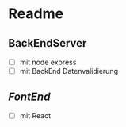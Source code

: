 # Readme

## **BackEndServer** 
- [ ] mit node express
- [ ] mit BackEnd Datenvalidierung

## *FontEnd*
- [ ] mit React